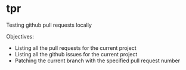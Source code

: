 tpr
===

Testing github pull requests locally

Objectives:

- Listing all the pull requests for the current project
- Listing all the github issues for the current project
- Patching the current branch with the specified pull request number
